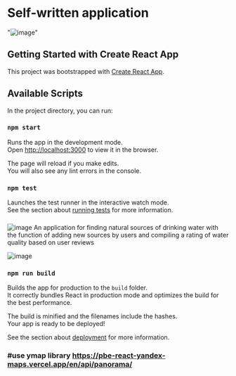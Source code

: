 #   Self-written application
"![image](https://user-images.githubusercontent.com/88620625/226173936-1b3d4dbb-0387-468a-ac39-7bcc1f3cb647.png)"

## Getting Started with Create React App

This project was bootstrapped with [Create React App](https://github.com/facebook/create-react-app).

## Available Scripts

In the project directory, you can run:

### `npm start`

Runs the app in the development mode.\
Open [http://localhost:3000](http://localhost:3000) to view it in the browser.

The page will reload if you make edits.\
You will also see any lint errors in the console.

### `npm test`

Launches the test runner in the interactive watch mode.\
See the section about [running tests](https://facebook.github.io/create-react-app/docs/running-tests) for more information.

### 
![image](https://user-images.githubusercontent.com/88620625/227726443-e2c60ec7-05b0-45c4-9f29-59a1822dc00a.png)
An application for finding natural sources of drinking water with the function of adding new sources by users and compiling a rating of water quality based on user reviews

![image](https://user-images.githubusercontent.com/88620625/227726504-7cda6f0d-2d1f-46f0-b71c-f169444a7be9.png)


### `npm run build`

Builds the app for production to the `build` folder.\
It correctly bundles React in production mode and optimizes the build for the best performance.

The build is minified and the filenames include the hashes.\
Your app is ready to be deployed!

See the section about [deployment](https://facebook.github.io/create-react-app/docs/deployment) for more information.

### #use ymap library https://pbe-react-yandex-maps.vercel.app/en/api/panorama/
